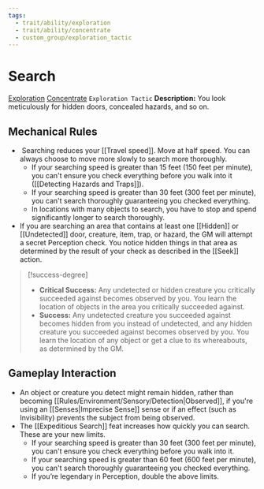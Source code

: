 ```yaml
---
tags:
  - trait/ability/exploration
  - trait/ability/concentrate
  - custom_group/exploration_tactic
---
```

# Search

[Exploration](Exploration.md "Action & Ability Trait") [Concentrate](Concentrate.md "Action & Ability Trait") `Exploration Tactic`
**Description:** You look meticulously for hidden doors, concealed hazards, and so on.

## Mechanical Rules

-  Searching reduces your [[Travel speed]]. Move at half speed. You can always choose to move more slowly to search more thoroughly. 
	- If your searching speed is greater than 15 feet (150 feet per minute), you can't ensure you check everything before you walk into it ([[Detecting Hazards and Traps]]).
	- If your searching speed is greater than 30 feet (300 feet per minute), you can't search thoroughly guaranteeing you checked everything.
	- In locations with many objects to search, you have to stop and spend significantly longer to search thoroughly.
- If you are searching an area that contains at least one [[Hidden]]  or [[Undetected]] door, creature, item, trap, or hazard, the GM will attempt a secret Perception check. You notice hidden things in that area as determined by the result of your check as described in the [[Seek]] action.

> [!success-degree] 
>- **Critical Success:** Any undetected or hidden creature you critically succeeded against becomes observed by you. You learn the location of objects in the area you critically succeeded against.  
>- **Success:** Any undetected creature you succeeded against becomes hidden from you instead of undetected, and any hidden creature you succeeded against becomes observed by you. You learn the location of any object or get a clue to its whereabouts, as determined by the GM.
 
## Gameplay Interaction

- An object or creature you detect might remain hidden, rather than becoming [[Rules/Environment/Sensory/Detection|Observed]], if you're using an [[Senses|Imprecise Sense]] sense or if an effect (such as Invisibility) prevents the subject from being observed.  
- The [[Expeditious Search]] feat increases how quickly you can search. These are your new limits.
	- If your searching speed is greater than 30 feet (300 feet per minute), you can't ensure you check everything before you walk into it.
	- If your searching speed is greater than 60 feet (600 feet per minute), you can't search thoroughly guaranteeing you checked everything.
	- If you’re legendary in Perception, double the above limits.